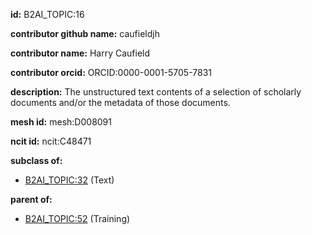 **id:** B2AI_TOPIC:16

**contributor github name:** caufieldjh

**contributor name:** Harry Caufield

**contributor orcid:** ORCID:0000-0001-5705-7831

**description:** The unstructured text contents of a selection of scholarly documents and/or the metadata of those documents.

**mesh id:** mesh:D008091

**ncit id:** ncit:C48471

**subclass of:**

- [B2AI_TOPIC:32](../topics/Text.markdown) (Text)

**parent of:**

- [B2AI_TOPIC:52](../Training.markdown) (Training)

